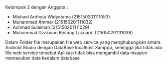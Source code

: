 Kelompok 2 dengan Anggota :
- Mishael Ardhyta Widyatama          (215150201111053)
- Muhammad Ammar                     (215150201111032)
- Achmad Sulaiman                    (215150201111029)
- Muhammad Dzakwan Bintang Lazuardi  (215150201111038)

Dalam Folder file merupakan file web service yang menghubungkan antara Android Studio dengan DataBase localhost Xamppp, sehingga jika tidak ada file web service tersebut Aplikasi tidak bisa mengambil data maupun memasukan data kedalam database
